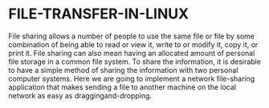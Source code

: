 # FILE-TRANSFER-IN-LINUX
File sharing allows a number of people to use the same file or file by some combination of being able to read or view it, write to or modify it, copy it, or print it. File sharing can also mean having an allocated amount of personal file storage in a common file system. To share the information, it is desirable to have a simple method of sharing the information with two personal computer systems. Here we are going to implement a network file-sharing application that makes sending a file to another machine on the local network as easy as draggingand-dropping.
